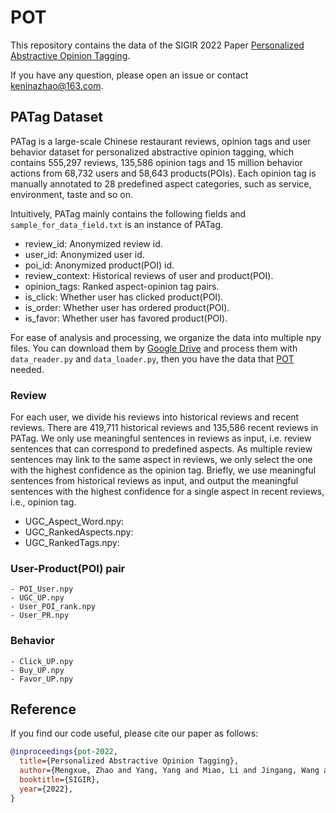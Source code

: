 # POT

This repository contains the data of the SIGIR 2022 Paper [Personalized Abstractive Opinion Tagging](https://github.com/MengxueZhao/POT).

If you have any question, please open an issue or contact <keninazhao@163.com>.

## PATag Dataset 

PATag is a large-scale Chinese restaurant reviews, opinion tags and user behavior dataset for personalized abstractive opinion tagging, which contains 555,297 reviews, 135,586 opinion tags and 15 million behavior actions from 68,732 users and 58,643 products(POIs). Each opinion tag is manually annotated to 28 predefined aspect categories, such as service, environment, taste and so on.

Intuitively, PATag mainly contains the following fields and `sample_for_data_field.txt` is an instance of PATag.
- review_id: Anonymized review id.
- user_id: Anonymized user id.
- poi_id: Anonymized product(POI) id.
- review_context: Historical reviews of user and product(POI). 
- opinion_tags: Ranked aspect-opinion tag pairs.
- is_click: Whether user has clicked product(POI).
- is_order: Whether user has ordered product(POI).
- is_favor: Whether user has favored product(POI).


For ease of analysis and processing, we organize the data into multiple npy files. You can download them by [Google Drive](https://drive.google.com/drive/folders/1ST6maKXhkab6bEuPdJtgRbPg2IjXaiDz?usp=sharing) and process them with `data_reader.py` and `data_loader.py`, then you have the data that [POT](https://github.com/MengxueZhao/POT) needed.


### Review
For each user, we divide his reviews into historical reviews and recent reviews. There are 419,711 historical reviews and 135,586 recent reviews in PATag. We only use meaningful sentences in reviews as input, i.e. review sentences that can correspond to predefined aspects. As multiple review sentences may link to the same aspect in reviews, we only select the one with the highest confidence as the opinion tag. Briefly, we use meaningful sentences from historical reviews as input, and output the meaningful sentences with the highest confidence for a single aspect in recent reviews, i.e., opinion tag.

- UGC_Aspect_Word.npy: 
- UGC_RankedAspects.npy: 
- UGC_RankedTags.npy: 


### User-Product(POI) pair
```console
- POI_User.npy 
- UGC_UP.npy
- User_POI_rank.npy 
- User_PR.npy
```

### Behavior
```console
- Click_UP.npy
- Buy_UP.npy
- Favor_UP.npy
```

## Reference
If you find our code useful, please cite our paper as follows:
```bibtex
@inproceedings{pot-2022,
  title={Personalized Abstractive Opinion Tagging},
  author={Mengxue, Zhao and Yang, Yang and Miao, Li and Jingang, Wang and Wei, Wu and Pengjie, Ren and de Rijke, Maarten and Zhaochun, Ren},
  booktitle={SIGIR},
  year={2022},
}
```

